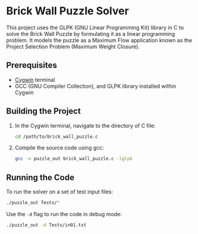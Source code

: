 # Brick Wall Puzzle Solver

This project uses the GLPK (GNU Linear Programming Kit) library in C to solve the Brick Wall Puzzle by formulating it as a linear programming problem. It models the puzzle as a Maximum Flow application known as the Project Selection Problem (Maximum Weight Closure).

## Prerequisites

- [Cygwin](https://www.cygwin.com/) terminal
- GCC (GNU Compiler Collection), and GLPK library installed within Cygwin

## Building the Project

1. In the Cygwin terminal, navigate to the directory of C file:

   ```bash
   cd /path/to/brick_wall_puzzle.c
   ```
2. Compile the source code using gcc:
   ```bash
   gcc -o puzzle_out brick_wall_puzzle.c -lglpk
   ```

## Running the Code

To run the solver on a set of test input files:
```bash
./puzzle_out Tests/*
```

Use the `-d` flag to run the code in debug mode:
```bash
./puzzle_out -d Tests/in01.txt
```
